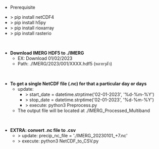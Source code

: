 * Prerequisite
- \> pip install netCDF4
- \> pip install h5py
- \> pip install rioxarray
- \> pip install rasterio

<br/>

- **Download IMERG HDF5 to ./IMERG**
    - EX: Download 01/02/2023
    - Path: ./IMERG/2023/001/XXXX.hdf5 (หลายๆตัว)

<br/>

- **To get a single NetCDF file (.nc) for that a particular day or days**
    - update: 
        - \> start_date = datetime.strptime('02-01-2023', '%d-%m-%Y') 
        - \> stop_date = datetime.strptime('02-01-2023', '%d-%m-%Y')
        - \> execute: python3 Preprocess.py
    - The output file will be located at ./IMERG_Processed_Multiband

<br/>

- **EXTRA: convert .nc file to .csv**
    - \> update: precip_nc_file = './IMERG_20230101_+7.nc'
    - \> execute: python3 NetCDF_to_CSV.py

